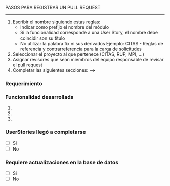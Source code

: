 PASOS PARA REGISTRAR UN PULL REQUEST
_____________________________________________
1) Escribir el nombre siguiendo estas reglas:
   - Indicar como prefijo el nombre del módulo
   - Si la funcionalidad corresponde a una User Story, el nombre debe coincidir son su título
   - No utilizar la palabra fix ni sus derivados
   Ejemplo: CITAS - Reglas de referencia y contrarreferencia para la carga de solicitudes
2) Seleccionar el proyecto al que pertenece (CITAS, RUP, MPI, ...)
3) Asignar revisores que sean miembros del equipo responsable de revisar el pull request
4) Completar las siguientes secciones:
-->
### Requerimiento
<!-- URL de la User Story, referencia al issue (#1111) o breve descripcion del requerimiento -->
### Funcionalidad desarrollada
<!-- Describir que se desarrollo -->
1.
2.
3.
### UserStories llegó a completarse
<!-- Marca con una X la casilla correcta-->
- [ ] Si
- [ ] No
### Requiere actualizaciones en la base de datos
<!-- Marca con una X la casilla correcta-->
<!-- Indique el cambio en caso afirmativo, agradecemos si es en forma de comando en mongo además de una explicación -->
- [ ] Si
- [ ] No
<!-- Agregar captura de pantalla, si fuera relevante  -->
<!-- Código relevante
  ```
  (pegar código aquí)
  ```
-->















